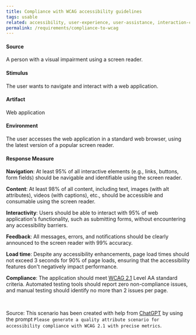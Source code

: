 ```yaml
---
title: Compliance with WCAG accessibility guidelines
tags: usable
related: accessibility, user-experience, user-assistance, interaction-capability
permalink: /requirements/compliance-to-wcag
---
```


<div class="quality-requirement" markdown="1">

#### Source
A person with a visual impairment using a screen reader.

#### Stimulus
The user wants to navigate and interact with a web application.

#### Artifact
Web application

#### Environment
The user accesses the web application in a standard web browser, using the latest version of a popular screen reader.

#### Response Measure

**Navigation**: At least 95% of all interactive elements (e.g., links, buttons, form fields) should be navigable and identifiable using the screen reader.

**Content**: At least 98% of all content, including text, images (with alt attributes), videos (with captions), etc., should be accessible and consumable using the screen reader.

**Interactivity**: Users should be able to interact with 95% of web application's functionality, such as submitting forms, without encountering any accessibility barriers.

**Feedback**: All messages, errors, and notifications should be clearly announced to the screen reader with 99% accuracy.
    
**Load time**: Despite any accessibility enhancements, page load times should not exceed 3 seconds for 90% of page loads, ensuring that the accessibility features don't negatively impact performance.

**Compliance**: The application should meet [WCAG 2.1](https://www.w3.org/TR/WCAG21/) Level AA standard criteria. 
Automated testing tools should report zero non-compliance issues, and manual testing should identify no more than 2 issues per page.

</div><br>


Source: This scenario has been created with help from [ChatGPT](https://chat.openai.com) by using the prompt `Please generate a quality attribute scenario for accessibility compliance with WCAG 2.1 with precise metrics`.

